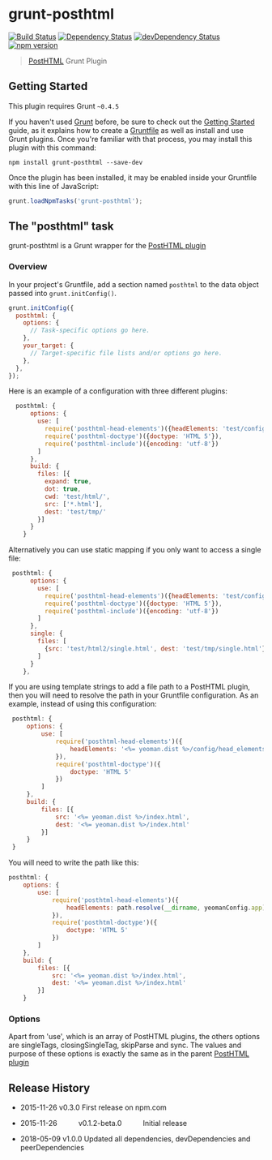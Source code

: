 # grunt-posthtml  

[![Build Status][ci-img]][ci]
[![Dependency Status](https://david-dm.org/posthtml/grunt-posthtml.svg?style=flat-square)](https://david-dm.org/posthtml/grunt-posthtml)
[![devDependency Status](https://david-dm.org/posthtml/grunt-posthtml/dev-status.svg?style=flat-square)](https://david-dm.org/posthtml/grunt-posthtml#info=devDependencies)
[![npm version](https://badge.fury.io/js/grunt-posthtml.svg)](http://badge.fury.io/js/grunt-posthtml)

[ci-img]: https://travis-ci.org/TCotton/grunt-posthtml.svg
[ci]: https://travis-ci.org/TCotton/grunt-posthtml

> [PostHTML](https://github.com/posthtml/posthtml) Grunt Plugin

## Getting Started
This plugin requires Grunt `~0.4.5`

If you haven't used [Grunt](http://gruntjs.com/) before, be sure to check out the [Getting Started](http://gruntjs.com/getting-started) guide, as it explains how to create a [Gruntfile](http://gruntjs.com/sample-gruntfile) as well as install and use Grunt plugins. Once you're familiar with that process, you may install this plugin with this command:

```shell
npm install grunt-posthtml --save-dev
```

Once the plugin has been installed, it may be enabled inside your Gruntfile with this line of JavaScript:

```js
grunt.loadNpmTasks('grunt-posthtml');
```

## The "posthtml" task

grunt-posthtml is a Grunt wrapper for the [PostHTML plugin](https://github.com/posthtml/posthtml)

### Overview
In your project's Gruntfile, add a section named `posthtml` to the data object passed into `grunt.initConfig()`.

```js
grunt.initConfig({
  posthtml: {
    options: {
      // Task-specific options go here.
    },
    your_target: {
      // Target-specific file lists and/or options go here.
    },
  },
});
```

Here is an example of a configuration with three different plugins:

```js
  posthtml: {
      options: {
        use: [
          require('posthtml-head-elements')({headElements: 'test/config/head.json'}),
          require('posthtml-doctype')({doctype: 'HTML 5'}),
          require('posthtml-include')({encoding: 'utf-8'})
        ]
      },
      build: {
        files: [{
          expand: true,
          dot: true,
          cwd: 'test/html/',
          src: ['*.html'],
          dest: 'test/tmp/'
        }]
      }
    }
```

Alternatively you can use static mapping if you only want to access a single file:

```js
 posthtml: {
      options: {
        use: [
          require('posthtml-head-elements')({headElements: 'test/config/head.json'}),
          require('posthtml-doctype')({doctype: 'HTML 5'}),
          require('posthtml-include')({encoding: 'utf-8'})
        ]
      },
      single: {
        files: [
          {src: 'test/html2/single.html', dest: 'test/tmp/single.html'}
        ]
      }
    },
```

If you are using template strings to add a file path to a PostHTML plugin, then you will need to resolve the path in your Gruntfile configuration. As an example, instead of using this configuration:

```js
 posthtml: {
     options: {
         use: [
             require('posthtml-head-elements')({
                 headElements: '<%= yeoman.dist %>/config/head_elements.json'
             }),
             require('posthtml-doctype')({
                 doctype: 'HTML 5'
             })
         ]
     },
     build: {
         files: [{
             src: '<%= yeoman.dist %>/index.html',
             dest: '<%= yeoman.dist %>/index.html'
         }]
     }
 }
```

You will need to write the path like this:

```js
posthtml: {
    options: {
        use: [
            require('posthtml-head-elements')({
                headElements: path.resolve(__dirname, yeomanConfig.app) + '/config/head_elements.json'
            }),
            require('posthtml-doctype')({
                doctype: 'HTML 5'
            })
        ]
    },
    build: {
        files: [{
            src: '<%= yeoman.dist %>/index.html',
            dest: '<%= yeoman.dist %>/index.html'
        }]
    }
```

### Options

Apart from 'use', which is an array of PostHTML plugins, the others options are singleTags, closingSingleTag, skipParse and sync. The values and purpose of these options is exactly the same as in the parent [PostHTML plugin](https://github.com/posthtml/posthtml#options)

## Release History
 * 2015-11-26   v0.3.0          First release on npm.com
 
 * 2015-11-26   v0.1.2-beta.0   Initial release
 
 * 2018-05-09   v1.0.0          Updated all dependencies, devDependencies and peerDependencies

